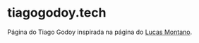 # tiagogodoy.tech

Página do Tiago Godoy inspirada na página do [Lucas Montano](https://lucasmontano.com.br).

